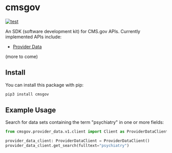 # cmsgov

[![test](https://github.com/enorganic/cmsgov/actions/workflows/test.yml/badge.svg?branch=main)](https://github.com/enorganic/cmsgov/actions/workflows/test.yml)

An SDK (software development kit) for CMS.gov APIs. Currently implemented
APIs include:

- [Provider Data](https://data.cms.gov/provider-data/docs)

(more to come)

## Install

You can install this package with pip:

```bash
pip3 install cmsgov
```

## Example Usage

Search for data sets containing the term "psychiatry" in one or more fields:

```python
from cmsgov.provider_data.v1.client import Client as ProviderDataClient

provider_data_client: ProviderDataClient = ProviderDataClient()
provider_data_client.get_search(fulltext="psychiatry")
```
